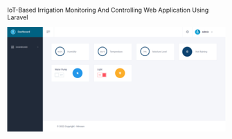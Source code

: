 

IoT-Based Irrigation Monitoring And Controlling Web Application Using Laravel

<img src="https://github.com/miresan/Smart-Irrigation-Laravel/blob/master/public/uploads/Screenshot%20(625).png?raw=true">
